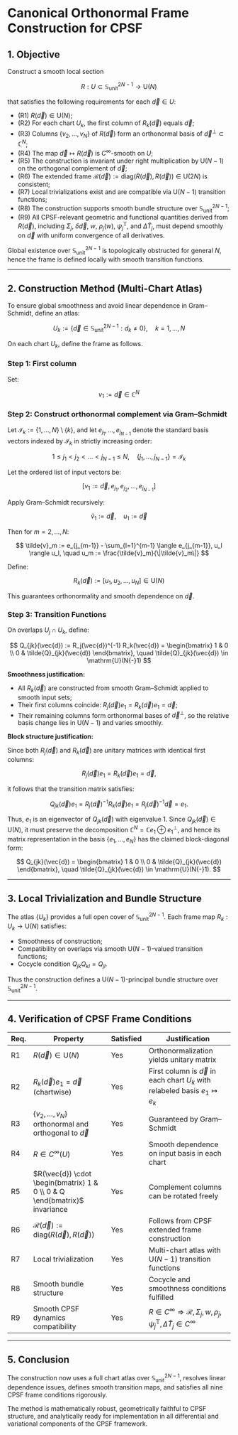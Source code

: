 # Canonical Orthonormal Frame Construction for CPSF

## 1. Objective

Construct a smooth local section

$$
R : U \subset \mathbb{S}^{2N-1}_\text{unit} \to \mathrm{U}(N)
$$

that satisfies the following requirements for each $\vec{d} \in U$:

* (R1) $R(\vec{d}) \in \mathrm{U}(N)$;
* (R2) For each chart $U_k$, the first column of $R_k(\vec{d})$ equals $\vec{d}$;
* (R3) Columns $\{v_2, \dots, v_N\}$ of $R(\vec{d})$ form an orthonormal basis of $\vec{d}^\perp \subset \mathbb{C}^N$;
* (R4) The map $\vec{d} \mapsto R(\vec{d})$ is $C^\infty$-smooth on $U$;
* (R5) The construction is invariant under right multiplication by $\mathrm{U}(N{-}1)$ on the orthogonal complement of $\vec{d}$;
* (R6) The extended frame $\mathcal{R}(\vec{d}) := \mathrm{diag}(R(\vec{d}), R(\vec{d})) \in \mathrm{U}(2N)$ is consistent;
* (R7) Local trivializations exist and are compatible via $\mathrm{U}(N{-}1)$ transition functions;
* (R8) The construction supports smooth bundle structure over $\mathbb{S}^{2N-1}_\text{unit}$;
* (R9) All CPSF-relevant geometric and functional quantities derived from $R(\vec{d})$, including $\Sigma_j$, $\delta \vec{d}$, $w$, $\rho_j(w)$, $\psi_j^{\mathbb{T}}$, and $\Delta \hat{T}_j$, must depend smoothly on $\vec{d}$ with uniform convergence of all derivatives.

Global existence over $\mathbb{S}^{2N-1}_\text{unit}$ is topologically obstructed for general $N$, hence the frame is defined locally with smooth transition functions.

---

## 2. Construction Method (Multi-Chart Atlas)

To ensure global smoothness and avoid linear dependence in Gram–Schmidt, define an atlas:

$$
U_k := \{ \vec{d} \in \mathbb{S}^{2N-1}_\text{unit} : d_k \neq 0 \}, \quad k = 1, \dots, N
$$

On each chart $U_k$, define the frame as follows.

### Step 1: First column

Set:

$$
v_1 := \vec{d} \in \mathbb{C}^N
$$

### Step 2: Construct orthonormal complement via Gram–Schmidt

Let $\mathcal{I}_k := \{1, \dots, N\} \setminus \{k\}$, and let $e_{j_1}, \dots, e_{j_{N-1}}$ denote the standard basis vectors indexed by $\mathcal{I}_k$ in strictly increasing order:

$$
1 \leq j_1 < j_2 < \dots < j_{N-1} \leq N, \quad \{j_1, \dots, j_{N-1}\} = \mathcal{I}_k
$$

Let the ordered list of input vectors be:

$$
[v_1 := \vec{d}, e_{j_1}, e_{j_2}, \dots, e_{j_{N-1}}]
$$

Apply Gram–Schmidt recursively:

$$
\tilde{v}_1 := \vec{d}, \quad u_1 := \vec{d}
$$

Then for $m = 2, \dots, N$:

$$
\tilde{v}_m := e_{j_{m-1}} - \sum_{l=1}^{m-1} \langle e_{j_{m-1}}, u_l \rangle u_l, \quad
u_m := \frac{\tilde{v}_m}{\|\tilde{v}_m\|}
$$

Define:

$$
R_k(\vec{d}) := [u_1, u_2, \dots, u_N] \in \mathrm{U}(N)
$$

This guarantees orthonormality and smooth dependence on $\vec{d}$.

### Step 3: Transition Functions

On overlaps $U_j \cap U_k$, define:

$$
Q_{jk}(\vec{d}) := R_j(\vec{d})^{-1} R_k(\vec{d}) = \begin{bmatrix} 1 & 0 \\ 0 & \tilde{Q}_{jk}(\vec{d}) \end{bmatrix},
\quad
\tilde{Q}_{jk}(\vec{d}) \in \mathrm{U}(N{-}1)
$$

**Smoothness justification:**

* All $R_k(\vec{d})$ are constructed from smooth Gram–Schmidt applied to smooth input sets;
* Their first columns coincide: $R_j(\vec{d}) e_1 = R_k(\vec{d}) e_1 = \vec{d}$;
* Their remaining columns form orthonormal bases of $\vec{d}^\perp$, so the relative basis change lies in $\mathrm{U}(N{-}1)$ and varies smoothly.

**Block structure justification:**

Since both $R_j(\vec{d})$ and $R_k(\vec{d})$ are unitary matrices with identical first columns:

$$
R_j(\vec{d}) e_1 = R_k(\vec{d}) e_1 = \vec{d},
$$

it follows that the transition matrix satisfies:

$$
Q_{jk}(\vec{d}) e_1 = R_j(\vec{d})^{-1} R_k(\vec{d}) e_1 = R_j(\vec{d})^{-1} \vec{d} = e_1.
$$

Thus, $e_1$ is an eigenvector of $Q_{jk}(\vec{d})$ with eigenvalue 1. Since $Q_{jk}(\vec{d}) \in \mathrm{U}(N)$, it must preserve the decomposition $\mathbb{C}^N = \mathbb{C} e_1 \oplus e_1^\perp$, and hence its matrix representation in the basis $\{e_1, \dots, e_N\}$ has the claimed block-diagonal form:

$$
Q_{jk}(\vec{d}) = \begin{bmatrix} 1 & 0 \\ 0 & \tilde{Q}_{jk}(\vec{d}) \end{bmatrix}, \quad \tilde{Q}_{jk}(\vec{d}) \in \mathrm{U}(N{-}1).
$$

---

## 3. Local Trivialization and Bundle Structure

The atlas $\{U_k\}$ provides a full open cover of $\mathbb{S}^{2N-1}_\text{unit}$. Each frame map $R_k: U_k \to \mathrm{U}(N)$ satisfies:

* Smoothness of construction;
* Compatibility on overlaps via smooth $\mathrm{U}(N{-}1)$-valued transition functions;
* Cocycle condition $Q_{jk} Q_{kl} = Q_{jl}$.

Thus the construction defines a $\mathrm{U}(N{-}1)$-principal bundle structure over $\mathbb{S}^{2N-1}_\text{unit}$.

---

## 4. Verification of CPSF Frame Conditions

| Req. | Property                                                                   | Satisfied | Justification                                                                                                     |
| ---- | -------------------------------------------------------------------------- | --------- | ----------------------------------------------------------------------------------------------------------------- |
| R1   | $R(\vec{d}) \in \mathrm{U}(N)$                                             | Yes       | Orthonormalization yields unitary matrix                                                                          |
| R2   | $R_k(\vec{d}) e_1 = \vec{d}$ (chartwise)                                   | Yes       | First column is $\vec{d}$ in each chart $U_k$ with relabeled basis $e_1 \mapsto e_k$                              |
| R3   | $\{v_2, \dots, v_N\}$ orthonormal and orthogonal to $\vec{d}$              | Yes       | Guaranteed by Gram–Schmidt                                                                                        |
| R4   | $R \in C^\infty(U)$                                                        | Yes       | Smooth dependence on input basis in each chart                                                                    |
| R5   | $R(\vec{d}) \cdot \begin{bmatrix} 1 & 0 \\ 0 & Q \end{bmatrix}$ invariance | Yes       | Complement columns can be rotated freely                                                                          |
| R6   | $\mathcal{R}(\vec{d}) := \mathrm{diag}(R(\vec{d}), R(\vec{d}))$            | Yes       | Follows from CPSF extended frame construction                                                                     |
| R7   | Local trivialization                                                       | Yes       | Multi-chart atlas with $\mathrm{U}(N{-}1)$ transition functions                                                   |
| R8   | Smooth bundle structure                                                    | Yes       | Cocycle and smoothness conditions fulfilled                                                                       |
| R9   | Smooth CPSF dynamics compatibility                                         | Yes       | $R \in C^\infty \Rightarrow \mathcal{R}, \Sigma_j, w, \rho_j, \psi_j^{\mathbb{T}}, \Delta \hat{T}_j \in C^\infty$ |

---

## 5. Conclusion

The construction now uses a full chart atlas over $\mathbb{S}^{2N-1}_\text{unit}$, resolves linear dependence issues, defines smooth transition maps, and satisfies all nine CPSF frame conditions rigorously.

The method is mathematically robust, geometrically faithful to CPSF structure, and analytically ready for implementation in all differential and variational components of the CPSF framework.
